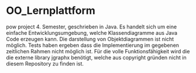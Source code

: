 OO_Lernplattform
================

pow project 4. Semester, geschrieben in Java. 
Es handelt sich um eine einfache Entwicklungsumgebung, welche Klassendiagramme aus Java Code erzeugen kann. 
Die darstellung von Objektdiagrammen ist nicht möglich. Tests haben ergeben dass die Implementierung im gegebenen zeitlichen Rahmen nicht möglich ist.
Für die volle Funktionsfähigkeit wird die die externe library jgraphx benötigt, welche aus copyright gründen nicht in diesem Repository zu finden ist.
